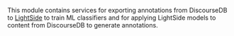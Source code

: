 This module contains services for exporting annotations from DiscourseDB to <a href="http://ankara.lti.cs.cmu.edu/side/">LightSide</a> to train ML classifiers and for applying LightSide models to content from DiscourseDB to generate annotations.
